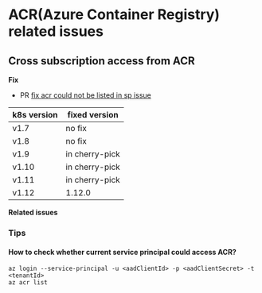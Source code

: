 # ACR(Azure Container Registry) related issues

## Cross subscription access from ACR
**Fix**
 - PR [fix acr could not be listed in sp issue](https://github.com/kubernetes/kubernetes/pull/66429)

| k8s version | fixed version |
| ---- | ---- |
| v1.7 | no fix |
| v1.8 | no fix |
| v1.9 | in cherry-pick |
| v1.10 | in cherry-pick |
| v1.11 | in cherry-pick |
| v1.12 | 1.12.0 |

**Related issues**


### Tips
#### How to check whether current service principal could access ACR?

```
az login --service-principal -u <aadClientId> -p <aadClientSecret> -t <tenantId>
az acr list
```
